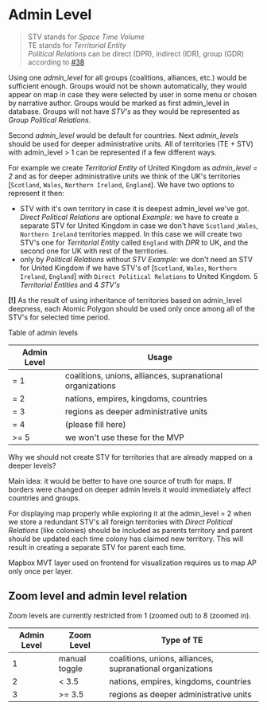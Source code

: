 # Admin Level

> STV stands for _Space Time Volume_  
> TE stands for _Territorial Entity_  
> _Political Relations_ can be direct (DPR), indirect (IDR), group (GDR) according to [#38](https://github.com/chronhq/backend/issues/38)

Using one _admin_level_ for all groups (coalitions, alliances, etc.) would be sufficient enough. Groups would not be shown automatically, they would appear on map in case they were selected by user in some menu or chosen by narrative author. Groups would be marked as first admin_level in database.
Groups will not have _STV's_ as they would be represented as _Group Political Relations_.

Second _admin_level_ would be default for countries. Next _admin_levels_ should be used for deeper administrative units. All of territories (TE + STV) with admin_level > 1 can be represented if a few different ways.

  For example we create _Territorial Entity_ of United Kingdom as _admin_level = 2_ and as for deeper administrative units we think of the UK's territories [`Scotland`, `Wales`, `Northern Ireland`, `England`]. We have two options to represent it then:
- STV with it's own territory in case it is deepest admin_level we've got. _Direct Political Relations_ are optional
  _Example_: we have to create a separate STV for United Kingdom in case we don't have `Scotland` ,`Wales`, `Northern Ireland` territories mapped. In this case we will create two STV's one for  _Territorial Entity_ called `England` with _DPR_ to UK, and the second one for UK with rest of the territories.
- only by _Political Relations_ without _STV_
  _Example_: we don't need an STV for United Kingdom if we have STV's of [`Scotland`, `Wales`, `Northern Ireland`, `England`] with `Direct Political Relations` to United Kingdom. 5 _Territorial Entities_ and 4 _STV's_

**[!]** As the result of using inheritance of territories based on admin_level deepness, each Atomic Polygon should be used only once among all of the STV's for selected time period.

Table of admin levels

| Admin Level | Usage |
| --- | --- |
| = 1 | coalitions, unions, alliances, supranational organizations |
| = 2 | nations, empires, kingdoms, countries |
| = 3 | regions as deeper administrative units |
| = 4 | (please fill here) |
| >= 5 | we won't use these for the MVP |

Why we should not create STV for territories that are already mapped on a deeper levels?

Main idea: it would be better to have one source of truth for maps. If borders were changed on deeper admin levels it would immediately affect countries and groups.

For displaying map properly while exploring it at the admin_level = 2 when we store a redundant STV's all foreign territories with _Direct Political Relations_ (like colonies) should be included as parents territory and parent should be updated each time colony has claimed new territory. This will result in creating a separate STV for parent each time.

Mapbox MVT layer used on frontend for visualization requires us to map AP only once per layer.

## Zoom level and admin level relation

Zoom levels are currently restricted from 1 (zoomed out) to 8 (zoomed in).

| Admin Level | Zoom Level | Type of TE |
| --- | --- | --- |
| 1 | manual toggle | coalitions, unions, alliances, supranational organizations|
| 2 | < 3.5 | nations, empires, kingdoms, countries |
| 3 | >= 3.5 | regions as deeper administrative units |
